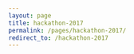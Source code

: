 ```yaml
---
layout: page
title: hackathon-2017
permalink: /pages/hackathon-2017/
redirect_to: /hackathon-2017
---
```

